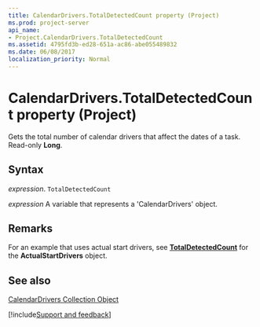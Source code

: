 ```yaml
---
title: CalendarDrivers.TotalDetectedCount property (Project)
ms.prod: project-server
api_name:
- Project.CalendarDrivers.TotalDetectedCount
ms.assetid: 4795fd3b-ed28-651a-ac86-abe055489832
ms.date: 06/08/2017
localization_priority: Normal
---
```



# CalendarDrivers.TotalDetectedCount property (Project)

Gets the total number of calendar drivers that affect the dates of a task. Read-only  **Long**.


## Syntax

_expression_. `TotalDetectedCount`

_expression_ A variable that represents a 'CalendarDrivers' object.


## Remarks

For an example that uses actual start drivers, see  **[TotalDetectedCount](Project.ActualStartDrivers.TotalDetectedCount.md)** for the **ActualStartDrivers** object.


## See also


[CalendarDrivers Collection Object](Project.calendardrivers.md)

[!include[Support and feedback](~/includes/feedback-boilerplate.md)]